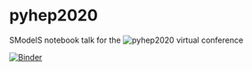 # pyhep2020

SModelS notebook talk for the ![pyhep2020](https://indico.cern.ch/event/882824/) virtual conference

[![Binder](https://mybinder.org/badge_logo.svg)](https://mybinder.org/v2/gh/SModelS/pyhep2020/master)
